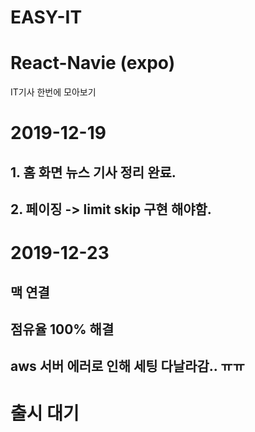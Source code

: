 # EASY-IT

# React-Navie (expo)

IT기사 한번에 모아보기

# 2019-12-19

## 1. 홈 화면 뉴스 기사 정리 완료.

## 2. 페이징 -> limit skip 구현 해야함.

# 2019-12-23

## 맥 연결

## 점유율 100% 해결

## aws 서버 에러로 인해 세팅 다날라감.. ㅠㅠ

# 출시 대기
